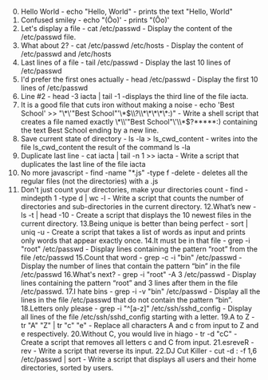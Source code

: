 0. Hello World - echo "Hello, World" - prints the text "Hello, World"
1. Confused smiley - echo \"\(Ôo\)\' - prints "(Ôo)'
2. Let's display a file - cat /etc/passwd - Display the content of the /etc/passwd file.
3. What about 2? - cat /etc/passwd /etc/hosts - Display the content of /etc/passwd and /etc/hosts
4. Last lines of a file - tail /etc/passwd - Display the last 10 lines of /etc/passwd
5. I'd prefer the first ones actually - head /etc/passwd - Display the first 10 lines of /etc/passwd
6. Line #2 - head -3 iacta | tail -1 -displays the third line of the file iacta.
7. It is a good file that cuts iron without making a noise - echo 'Best School' >>  "\\*\\\'\"Best School\"\'\\\*$\\?\\*\*\*\*\*:)" - Write a shell script that creates a file named exactly \*\\'"Best School"\'\\*$\?\*\*\*\*\*:) containing the text Best School ending by a new line.
8. Save current state of directory - ls -la > ls_cwd_content - writes into the file ls_cwd_content the result of the command ls -la
9. Duplicate last line - cat iacta | tail -n 1 >> iacta - Write a script that duplicates the last line of the file iacta
10. No more javascript - find -name "*.js" -type f -delete - deletes all the regular files (not the directories) with a .js
11. Don't just count your directories, make your directories count - find -mindepth 1 -type d | wc -l - Write a script that counts the number of directories and sub-directories in the current directory.
12.What’s new - ls -t | head -10 - Create a script that displays the 10 newest files in the current directory.
13.Being unique is better than being perfect - sort | uniq -u - Create a script that takes a list of words as input and prints only words that appear exactly once.
14.It must be in that file - grep -i "root" /etc/passwd - Display lines containing the pattern “root” from the file /etc/passwd
15.Count that word - grep -c -i "bin" /etc/passwd - Display the number of lines that contain the pattern “bin” in the file /etc/passwd
16.What's next? - grep -i "root" -A 3 /etc/passwd - Display lines containing the pattern “root” and 3 lines after them in the file /etc/passwd.
17.I hate bins - grep -i -v "bin" /etc/passwd - Display all the lines in the file /etc/passwd that do not contain the pattern “bin”.
18.Letters only please - grep -i "^[a-z]" /etc/ssh/sshd_config - Display all lines of the file /etc/ssh/sshd_config starting with a letter.
19.A to Z - tr "A" "Z" | tr "c" "e" - Replace all characters A and c from input to Z and e respectively.
20.Without C, you would live in hiago - tr -d "cC" - Create a script that removes all letters c and C from input.
21.esreveR - rev - Write a script that reverse its input.
22.DJ Cut Killer - cut -d : -f 1,6 /etc/passwd | sort - Write a script that displays all users and their home directories, sorted by users.
